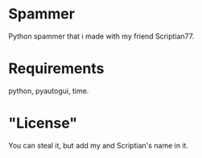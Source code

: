 # Spammer
Python spammer that i made with my friend Scriptian77.

# Requirements
python,
pyautogui,
time.

# "License"
You can steal it, but add my and Scriptian's name in it.
